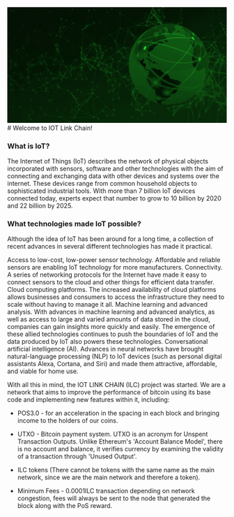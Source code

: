 <center><img src="https://raw.githubusercontent.com/IOT-Link-Chain/.github/main/hero-bg-1-2.jpg"></center>
# Welcome to IOT Link Chain!

### What is IoT?

The Internet of Things (IoT) describes the network of physical objects incorporated with sensors, software and other technologies with the aim of connecting and exchanging data with other devices and systems over the internet. These devices range from common household objects to sophisticated industrial tools. With more than 7 billion IoT devices connected today, experts expect that number to grow to 10 billion by 2020 and 22 billion by 2025.

### What technologies made IoT possible?
Although the idea of IoT has been around for a long time, a collection of recent advances in several different technologies has made it practical.

Access to low-cost, low-power sensor technology. Affordable and reliable sensors are enabling IoT technology for more manufacturers.
Connectivity. A series of networking protocols for the Internet have made it easy to connect sensors to the cloud and other things for efficient data transfer.
Cloud computing platforms. The increased availability of cloud platforms allows businesses and consumers to access the infrastructure they need to scale without having to manage it all.
Machine learning and advanced analysis. With advances in machine learning and advanced analytics, as well as access to large and varied amounts of data stored in the cloud, companies can gain insights more quickly and easily. The emergence of these allied technologies continues to push the boundaries of IoT and the data produced by IoT also powers these technologies.
Conversational artificial intelligence (AI). Advances in neural networks have brought natural-language processing (NLP) to IoT devices (such as personal digital assistants Alexa, Cortana, and Siri) and made them attractive, affordable, and viable for home use.

With all this in mind, the IOT LINK CHAIN (ILC) project was started. We are a network that aims to improve the performance of bitcoin using its base code and implementing new features within it, including:

- POS3.0 - for an acceleration in the spacing in each block and bringing income to the holders of our coins.

- UTXO - Bitcoin payment system. UTXO is an acronym for Unspent Transaction Outputs. Unlike Ethereum's 'Account Balance Model', there is no account and balance, it verifies currency by examining the validity of a transaction through 'Unused Output'.

- ILC tokens (There cannot be tokens with the same name as the main network, since we are the main network and therefore a token).

- Minimum Fees - 0.0001ILC transaction depending on network congestion, fees will always be sent to the node that generated the block along with the PoS reward.

